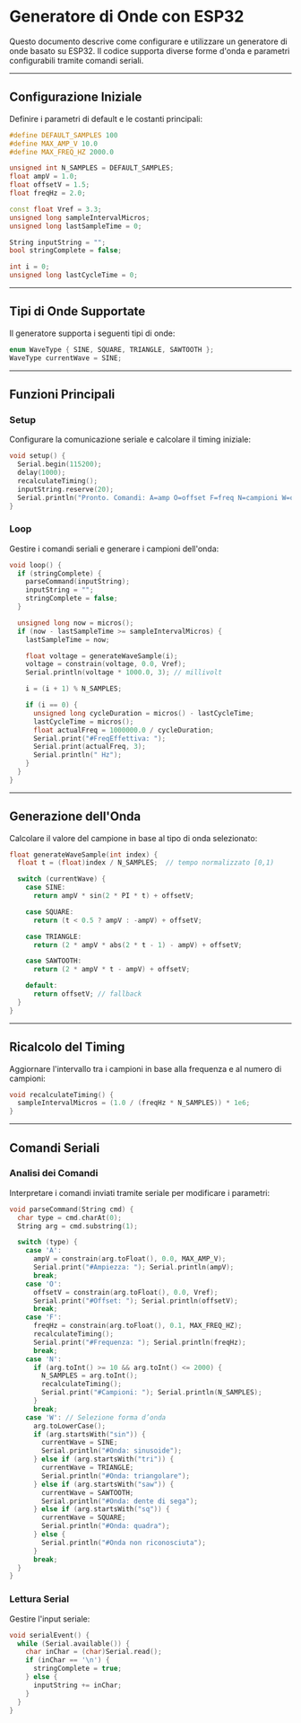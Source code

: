 # Generatore di Onde con ESP32

Questo documento descrive come configurare e utilizzare un generatore di onde basato su ESP32. Il codice supporta diverse forme d'onda e parametri configurabili tramite comandi seriali.

---

## Configurazione Iniziale

Definire i parametri di default e le costanti principali:

```cpp
#define DEFAULT_SAMPLES 100
#define MAX_AMP_V 10.0
#define MAX_FREQ_HZ 2000.0

unsigned int N_SAMPLES = DEFAULT_SAMPLES;
float ampV = 1.0;
float offsetV = 1.5;
float freqHz = 2.0;

const float Vref = 3.3;
unsigned long sampleIntervalMicros;
unsigned long lastSampleTime = 0;

String inputString = "";
bool stringComplete = false;

int i = 0;
unsigned long lastCycleTime = 0;
```

---

## Tipi di Onde Supportate

Il generatore supporta i seguenti tipi di onde:

```cpp
enum WaveType { SINE, SQUARE, TRIANGLE, SAWTOOTH };
WaveType currentWave = SINE;
```

---

## Funzioni Principali

### Setup

Configurare la comunicazione seriale e calcolare il timing iniziale:

```cpp
void setup() {
  Serial.begin(115200);
  delay(1000);
  recalculateTiming();
  inputString.reserve(20);
  Serial.println("Pronto. Comandi: A=amp O=offset F=freq N=campioni W=onda (sin, tri, saw, sq)");
}
```

### Loop

Gestire i comandi seriali e generare i campioni dell'onda:

```cpp
void loop() {
  if (stringComplete) {
    parseCommand(inputString);
    inputString = "";
    stringComplete = false;
  }

  unsigned long now = micros();
  if (now - lastSampleTime >= sampleIntervalMicros) {
    lastSampleTime = now;

    float voltage = generateWaveSample(i);
    voltage = constrain(voltage, 0.0, Vref);
    Serial.println(voltage * 1000.0, 3); // millivolt

    i = (i + 1) % N_SAMPLES;

    if (i == 0) {
      unsigned long cycleDuration = micros() - lastCycleTime;
      lastCycleTime = micros();
      float actualFreq = 1000000.0 / cycleDuration;
      Serial.print("#FreqEffettiva: ");
      Serial.print(actualFreq, 3);
      Serial.println(" Hz");
    }
  }
}
```

---

## Generazione dell'Onda

Calcolare il valore del campione in base al tipo di onda selezionato:

```cpp
float generateWaveSample(int index) {
  float t = (float)index / N_SAMPLES;  // tempo normalizzato [0,1)

  switch (currentWave) {
    case SINE:
      return ampV * sin(2 * PI * t) + offsetV;

    case SQUARE:
      return (t < 0.5 ? ampV : -ampV) + offsetV;

    case TRIANGLE:
      return (2 * ampV * abs(2 * t - 1) - ampV) + offsetV;

    case SAWTOOTH:
      return (2 * ampV * t - ampV) + offsetV;

    default:
      return offsetV; // fallback
  }
}
```

---

## Ricalcolo del Timing

Aggiornare l'intervallo tra i campioni in base alla frequenza e al numero di campioni:

```cpp
void recalculateTiming() {
  sampleIntervalMicros = (1.0 / (freqHz * N_SAMPLES)) * 1e6;
}
```

---

## Comandi Seriali

### Analisi dei Comandi

Interpretare i comandi inviati tramite seriale per modificare i parametri:

```cpp
void parseCommand(String cmd) {
  char type = cmd.charAt(0);
  String arg = cmd.substring(1);

  switch (type) {
    case 'A':
      ampV = constrain(arg.toFloat(), 0.0, MAX_AMP_V);
      Serial.print("#Ampiezza: "); Serial.println(ampV);
      break;
    case 'O':
      offsetV = constrain(arg.toFloat(), 0.0, Vref);
      Serial.print("#Offset: "); Serial.println(offsetV);
      break;
    case 'F':
      freqHz = constrain(arg.toFloat(), 0.1, MAX_FREQ_HZ);
      recalculateTiming();
      Serial.print("#Frequenza: "); Serial.println(freqHz);
      break;
    case 'N':
      if (arg.toInt() >= 10 && arg.toInt() <= 2000) {
        N_SAMPLES = arg.toInt();
        recalculateTiming();
        Serial.print("#Campioni: "); Serial.println(N_SAMPLES);
      }
      break;
    case 'W': // Selezione forma d’onda
      arg.toLowerCase();
      if (arg.startsWith("sin")) {
        currentWave = SINE;
        Serial.println("#Onda: sinusoide");
      } else if (arg.startsWith("tri")) {
        currentWave = TRIANGLE;
        Serial.println("#Onda: triangolare");
      } else if (arg.startsWith("saw")) {
        currentWave = SAWTOOTH;
        Serial.println("#Onda: dente di sega");
      } else if (arg.startsWith("sq")) {
        currentWave = SQUARE;
        Serial.println("#Onda: quadra");
      } else {
        Serial.println("#Onda non riconosciuta");
      }
      break;
  }
}
```

### Lettura Serial

Gestire l'input seriale:

```cpp
void serialEvent() {
  while (Serial.available()) {
    char inChar = (char)Serial.read();
    if (inChar == '\n') {
      stringComplete = true;
    } else {
      inputString += inChar;
    }
  }
}
